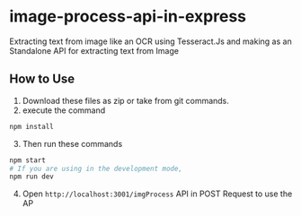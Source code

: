 # image-process-api-in-express

Extracting text from image like an OCR using Tesseract.Js and making as an Standalone API for extracting text from Image

## How to Use

1. Download these files as zip or take from git commands.
2. execute the command

```bash
npm install
```

3. Then run these commands

```bash
npm start
# If you are using in the development mode,
npm run dev
```

4. Open `http://localhost:3001/imgProcess` API in POST Request to use the AP
